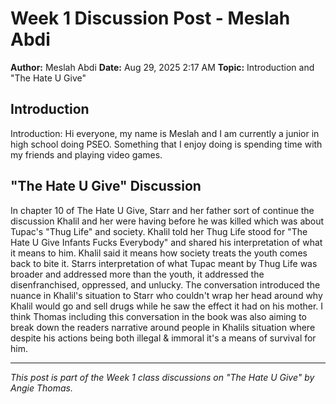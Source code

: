 # Week 1 Discussion Post - Meslah Abdi

**Author:** Meslah Abdi
**Date:** Aug 29, 2025 2:17 AM
**Topic:** Introduction and "The Hate U Give"

## Introduction

Introduction: Hi everyone, my name is Meslah and I am currently a junior in high school doing PSEO. Something that I enjoy doing is spending time with my friends and playing video games.

## "The Hate U Give" Discussion

In chapter 10 of The Hate U Give, Starr and her father sort of continue the discussion Khalil and her were having before he was killed which was about Tupac's "Thug Life" and society. Khalil told her Thug Life stood for "The Hate U Give Infants Fucks Everybody" and shared his interpretation of what it means to him. Khalil said it means how society treats the youth comes back to bite it. Starrs interpretation of what Tupac meant by Thug Life was broader and addressed more than the youth, it addressed the disenfranchised, oppressed, and unlucky. The conversation introduced the nuance in Khalil's situation to Starr who couldn't wrap her head around why Khalil would go and sell drugs while he saw the effect it had on his mother. I think Thomas including this conversation in the book was also aiming to break down the readers narrative around people in Khalils situation where despite his actions being both illegal & immoral it's a means of survival for him.




---

*This post is part of the Week 1 class discussions on "The Hate U Give" by Angie Thomas.*

